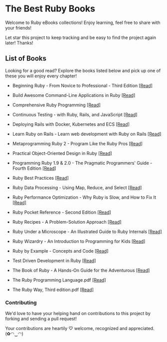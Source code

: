 # The Best Ruby Books

Welcome to Ruby eBooks collections! Enjoy learning, feel free to share with your friends!

Let star this project to keep tracking and be easy to find the project again later! Thanks!

## List of Books

Looking for a good read? Explore the books listed below and pick up one of these you will enjoy every chapter!

* Beginning Ruby - From Novice to Professional - Third Edition [[Read]](/books/Beginning%20Ruby%20-%20From%20Novice%20to%20Professional%20-%20Third%20Edition.pdf)

* Build Awesome Command-Line Applications in Ruby [[Read]](/books/Build%20Awesome%20Command-Line%20Applications%20in%20Ruby.pdf)

* Comprehensive Ruby Programming [[Read]](/books/Comprehensive%20Ruby%20Programming.pdf)

* Continuous Testing - with Ruby, Rails, and JavaScript [[Read]](/books/Continuous%20Testing%20-%20with%20Ruby%2C%20Rails%2C%20and%20JavaScript.pdf)

* Deploying Rails with Docker, Kubernetes and ECS [[Read]](/books/Deploying%20Rails%20with%20Docker%2C%20Kubernetes%20and%20ECS.pdf)

* Learn Ruby on Rails - Learn web development with Ruby on Rails [[Read]](/books/Learn%20Ruby%20on%20Rails%20-%20Learn%20web%20development%20with%20Ruby%20on%20Rails.pdf)

* Metaprogramming Ruby 2 - Program Like the Ruby Pros [[Read]](/books/Metaprogramming%20Ruby%202%20-%20Program%20Like%20the%20Ruby%20Pros.pdf)

* Practical Object-Oriented Design in Ruby [[Read]](/books/Practical%20Object-Oriented%20Design%20in%20Ruby.pdf)

* Programming Ruby 1.9 & 2.0 - The Pragmatic Programmers' Guide - Fourth Edition [[Read]](/books/Programming%20Ruby%201.9%20%26%202.0%20-%20The%20Pragmatic%20Programmers'%20Guide%20-%20Fourth%20Edition.pdf)

* Ruby Best Practices [[Read]](/books/Ruby%20Best%20Practices.pdf)

* Ruby Data Processing - Using Map, Reduce, and Select [[Read]](/books/Ruby%20Data%20Processing%20-%20Using%20Map%2C%20Reduce%2C%20and%20Select.pdf)

* Ruby Performance Optimization - Why Ruby is Slow, and How to Fix It [[Read]](/books/Ruby%20Performance%20Optimization%20-%20Why%20Ruby%20is%20Slow%2C%20and%20How%20to%20Fix%20It.pdf)

* Ruby Pocket Reference - Second Edition [[Read]](/books/Ruby%20Pocket%20Reference%20-%20Second%20Edition.pdf)

* Ruby Recipes - A Problem-Solution Approach [[Read]](/books/Ruby%20Recipes%20-%20A%20Problem-Solution%20Approach.pdf)

* Ruby Under a Microscope - An Illustrated Guide to Ruby Internals [[Read]](/books/Ruby%20Under%20a%20Microscope%20-%20An%20Illustrated%20Guide%20to%20Ruby%20Internals.pdf)

* Ruby Wizardry - An Introduction to Programming for Kids [[Read]](/books/Ruby%20Wizardry%20-%20An%20Introduction%20to%20Programming%20for%20Kids.pdf)

* Ruby by Example - Concepts and Code [[Read]](/books/Ruby%20by%20Example%20-%20Concepts%20and%20Code.pdf)

* Test Driven Development in Ruby [[Read]](/books/Test%20Driven%20Development%20in%20Ruby.pdf)

* The Book of Ruby - A Hands-On Guide for the Adventurous [[Read]](/books/The%20Book%20of%20Ruby%20-%20A%20Hands-On%20Guide%20for%20the%20Adventurous.pdf)

* The Ruby Programming Language.pdf [[Read]](/books/The%20Ruby%20Programming%20Language.pdf)

* The Ruby Way, Third edition.pdf [[Read]](/books/The%20Ruby%20Way%2C%20Third%20edition.pdf)

### Contributing

We'd love to have your helping hand on contributions to this project by forking and sending a pull request!

Your contributions are heartily ♡ welcome, recognized and appreciated. (✿◠‿◠)
